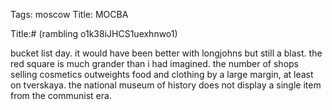 Tags: moscow
Title: MOCBA
  
Title:# (rambling o1k38iJHCS1uexhnwo1)  
  
bucket list day. it would have been better with longjohns but still a blast. the red square is much grander than i had imagined. the number of shops selling cosmetics outweights food and clothing by a large margin, at least on tverskaya. the national museum of history does not display a single item from the communist era.
